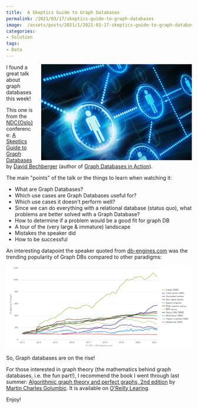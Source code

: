 ```yaml
---
title:  A Skeptics Guide to Graph Databases
permalink: /2021/03/17/skeptics-guide-to-graph-databases
image:  /assets/posts/2021/1/2021-03-17-skeptics-guide-to-graph-databases/graph.png
categories:
- Solution
tags:
- Data
---
```

<img style="float:right;padding-left:20px;" title="From pexels.com" src="/assets/posts/2021/1/2021-03-17-skeptics-guide-to-graph-databases/graph.png" />

I found a great talk about graph databases this week!

This one is from the [NDC{Oslo}](https://ndcoslo.com/) conference:  [A Skeptics Guide to Graph Databases](https://www.youtube.com/watch?v=yOYodfN84N4) by [David Bechberger](http://www.bechberger.com/) (author of [Graph Databases in Action](https://www.manning.com/books/graph-databases-in-action?a_aid=bechberger)).

The main "points" of the talk or the things to learn when watching it:

*   What are Graph Databases?
*   Which use cases are Graph Databases useful for?
*   Which use cases it doesn't perform well?
*   Since we can do everything with a relational database (status quo), what problems are better solved with a Graph Database?
*   How to determine if a problem would be a good fit for graph DB
*   A tour of the (very large & immature) landscape
*   Mistakes the speaker did
*   How to be successful

An interesting datapoint the speaker quoted from [db-engines.com](https://db-engines.com/en/ranking_categories) was the trending popularity of Graph DBs compared to other paradigms:

![Graph trend](/assets/posts/2021/1/2021-03-17-skeptics-guide-to-graph-databases/trending.png)

So, Graph databases are on the rise!

For those interested in graph theory (the mathematics behind graph databases, i.e. the fun part!), I recommend the book I went through last summer:  [Algorithmic graph theory and perfect graphs, 2nd edition](https://openlibrary.org/books/OL18211509M/Algorithmic_graph_theory_and_perfect_graphs) by [Martin Charles Golumbic](https://en.wikipedia.org/wiki/Martin_Charles_Golumbic).  It is available on [O'Reilly Learing](https://learning.oreilly.com/).



Enjoy!